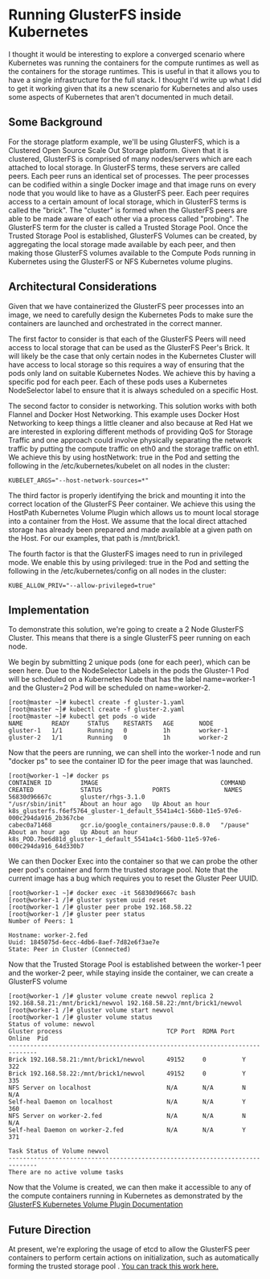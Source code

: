 # Running GlusterFS inside Kubernetes

I thought it would be interesting to explore a converged scenario where Kubernetes was running the containers for the compute runtimes as well as the containers for the storage runtimes. This is useful in that it allows you to have a single infrastructure for the full stack. I thought I'd write up what I did to get it working given that its a new scenario for Kubernetes and also uses some aspects of Kubernetes that aren't documented in much detail.

## Some Background

For the storage platform example, we'll be using GlusterFS, which is a Clustered Open Source Scale Out Storage platform. Given that it is clustered, GlusterFS is comprised of many nodes/servers which are each attached to local storage. In GlusterFS terms, these servers are called peers. Each peer runs an identical set of processes. The peer processes can be codified within a single Docker image and that image runs on every node that you would like to have as a GlusterFS peer. Each peer requires access to a certain amount of local storage, which in GlusterFS terms is called the "brick". The "cluster" is formed when the GlusterFS peers are able to be made aware of each other via a process called "probing". The GlusterFS term for the cluster is called a Trusted Storage Pool. Once the Trusted Storage Pool is established, GlusterFS Volumes can be created, by aggregating the local storage made available by each peer, and then making those GlusterFS volumes available to the Compute Pods running in Kubernetes using the GlusterFS or NFS Kubernetes volume plugins.

## Architectural Considerations

Given that we have containerized the GlusterFS peer processes into an image, we need to carefully design the Kubernetes Pods to make sure the containers are launched and orchestrated in the correct manner.

The first factor to consider is that each of the GlusterFS Peers will need access to local storage that can be used as the GlusterFS Peer's Brick. It will likely be the case that only certain nodes in the Kubernetes Cluster will have access to local storage so this requires a way of ensuring that the pods only land on suitable Kubernetes Nodes. We achieve this by having a specific pod for each peer. Each of these pods uses a Kubernetes NodeSelector label to ensure that it is always scheduled on a specific Host.

The second factor to consider is networking. This solution works with both Flannel and Docker Host Networking. This example uses Docker Host Networking to keep things a little cleaner and also because at Red Hat we are interested in exploring different methods of providing QoS for Storage Traffic and one approach could involve physically separating the network traffic by putting the compute traffic on eth0 and the storage traffic on eth1. We achieve this by using hostNetwork: true in the Pod and setting the following in the /etc/kubernetes/kubelet on all nodes in the cluster:
```
KUBELET_ARGS="--host-network-sources=*"
```

The third factor is properly identifying the brick and mounting it into the correct location of the GlusterFS Peer container. We achieve this using the HostPath Kubernetes Volume Plugin which allows us to mount local storage into a container from the Host. We assume that the local direct attached storage has already been prepared and made available at a given path on the Host. For our examples, that path is /mnt/brick1.

The fourth factor is that the GlusterFS images need to run in privileged mode. We enable this by using privileged: true in the Pod and setting the following in the /etc/kubernetes/config on all nodes in the cluster:
```
KUBE_ALLOW_PRIV="--allow-privileged=true"
```


## Implementation

To demonstrate this solution, we're going to create a 2 Node GlusterFS Cluster. This means that there is a single GlusterFS peer running on each node.

We begin by submitting 2 unique pods (one for each peer), which can be seen here. Due to the NodeSelector Labels in the pods the Gluster-1 Pod will be scheduled on a Kubernetes Node that has the label name=worker-1 and the Gluster=2 Pod will be scheduled on name=worker-2.

```
[root@master ~]# kubectl create -f gluster-1.yaml
[root@master ~]# kubectl create -f gluster-2.yaml
[root@master ~]# kubectl get pods -o wide
NAME        READY     STATUS    RESTARTS   AGE       NODE
gluster-1   1/1       Running   0          1h        worker-1
gluster-2   1/1       Running   0          1h        worker-2
```

Now that the peers are running, we can shell into the worker-1 node and run "docker ps" to see the container ID for the peer image that was launched. 

```
[root@worker-1 ~]# docker ps
CONTAINER ID        IMAGE                                  COMMAND             CREATED             STATUS              PORTS               NAMES
56830d96667c        gluster/rhgs-3.1.0                     "/usr/sbin/init"    About an hour ago   Up About an hour                        k8s_glusterfs.f6ef5764_gluster-1_default_5541a4c1-56b0-11e5-97e6-000c294da916_2b367cbe   
cabec0a71468        gcr.io/google_containers/pause:0.8.0   "/pause"            About an hour ago   Up About an hour                        k8s_POD.7be6d81d_gluster-1_default_5541a4c1-56b0-11e5-97e6-000c294da916_64d330b7  
```

We can then Docker Exec into the container so that we can probe the other peer pod's container and form the trusted storage pool. Note that the current image has a bug which requires you to reset the Gluster Peer UUID.
```
[root@worker-1 ~]# docker exec -it 56830d96667c bash
[root@worker-1 /]# gluster system uuid reset  
[root@worker-1 /]# gluster peer probe 192.168.58.22
[root@worker-1 /]# gluster peer status
Number of Peers: 1

Hostname: worker-2.fed
Uuid: 1845075d-6ecc-4db6-8aef-7d82e6f3ae7e
State: Peer in Cluster (Connected)
```
Now that the Trusted Storage Pool is established between the worker-1 peer and the worker-2 peer, while staying inside the container, we can create a GlusterFS volume
```
[root@worker-1 /]# gluster volume create newvol replica 2 192.168.58.21:/mnt/brick1/newvol 192.168.58.22:/mnt/brick1/newvol
[root@worker-1 /]# gluster volume start newvol
[root@worker-1 /]# gluster volume status           
Status of volume: newvol
Gluster process                             TCP Port  RDMA Port  Online  Pid
------------------------------------------------------------------------------
Brick 192.168.58.21:/mnt/brick1/newvol      49152     0          Y       322  
Brick 192.168.58.22:/mnt/brick1/newvol      49152     0          Y       335  
NFS Server on localhost                     N/A       N/A        N       N/A  
Self-heal Daemon on localhost               N/A       N/A        Y       360  
NFS Server on worker-2.fed                  N/A       N/A        N       N/A  
Self-heal Daemon on worker-2.fed            N/A       N/A        Y       371  
 
Task Status of Volume newvol
------------------------------------------------------------------------------
There are no active volume tasks
```
Now that the Volume is created, we can then make it accessible to any of the compute containers running in Kubernetes as demonstrated by the [GlusterFS Kubernetes Volume Plugin Documentation](https://github.com/kubernetes/kubernetes/tree/master/examples/glusterfs)

## Future Direction

At present, we're exploring the usage of etcd to allow the GlusterFS peer containers to perform certain actions on initialization, such as automatically forming the trusted storage pool . [You can track this work here.](https://github.com/pcuzner/docker-gluster-centos)
